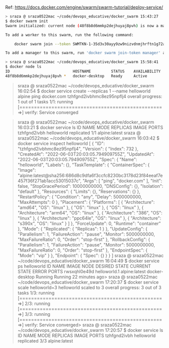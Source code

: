 Ref: https://docs.docker.com/engine/swarm/swarm-tutorial/deploy-service/

```sh
> sraza @ sraza0522mac ~/code/devops_educative/docker_swarm 15:43:27
$ docker swarm init
Swarm initialized: current node (48f8b8d6mmkp2dejhuyaj8pvh) is now a manager.

To add a worker to this swarm, run the following command:

    docker swarm join --token SWMTKN-1-35d3v30ayy9zw9nizvdnmjhrftn1g72agnmvd77sa8689fqjq5-1msm51af644wxwfui9u91lsb0 192.168.65.3:2377

To add a manager to this swarm, run 'docker swarm join-token manager' and follow the instructions.
```

```sh
> sraza @ sraza0522mac ~/code/devops_educative/docker_swarm 15:58:41
$ docker node ls
ID                            HOSTNAME         STATUS    AVAILABILITY   MANAGER STATUS   ENGINE VERSION
48f8b8d6mmkp2dejhuyaj8pvh *   docker-desktop   Ready     Active         Leader           20.10.14
```

> sraza @ sraza0522mac ~/code/devops_educative/docker_swarm 16:02:54
$ docker service create --replicas 1 --name helloworld alpine ping docker.com
tzhfgnd2ivbhmc8ez95npflj4
overall progress: 1 out of 1 tasks
1/1: running   [==================================================>]
verify: Service converged

> sraza @ sraza0522mac ~/code/devops_educative/docker_swarm 16:03:21
$ docker service ls
ID             NAME         MODE         REPLICAS   IMAGE           PORTS
tzhfgnd2ivbh   helloworld   replicated   1/1        alpine:latest
> sraza @ sraza0522mac ~/code/devops_educative/docker_swarm 16:03:42
$ docker service inspect helloworld
[
    {
        "ID": "tzhfgnd2ivbhmc8ez95npflj4",
        "Version": {
            "Index": 732
        },
        "CreatedAt": "2022-06-03T20:03:05.794909755Z",
        "UpdatedAt": "2022-06-03T20:03:05.794909755Z",
        "Spec": {
            "Name": "helloworld",
            "Labels": {},
            "TaskTemplate": {
                "ContainerSpec": {
                    "Image": "alpine:latest@sha256:686d8c9dfa6f3ccfc8230bc3178d23f84eeaf7e457f36f271ab1acc53015037c",
                    "Args": [
                        "ping",
                        "docker.com"
                    ],
                    "Init": false,
                    "StopGracePeriod": 10000000000,
                    "DNSConfig": {},
                    "Isolation": "default"
                },
                "Resources": {
                    "Limits": {},
                    "Reservations": {}
                },
                "RestartPolicy": {
                    "Condition": "any",
                    "Delay": 5000000000,
                    "MaxAttempts": 0
                },
                "Placement": {
                    "Platforms": [
                        {
                            "Architecture": "amd64",
                            "OS": "linux"
                        },
                        {
                            "OS": "linux"
                        },
                        {
                            "OS": "linux"
                        },
                        {
                            "Architecture": "arm64",
                            "OS": "linux"
                        },
                        {
                            "Architecture": "386",
                            "OS": "linux"
                        },
                        {
                            "Architecture": "ppc64le",
                            "OS": "linux"
                        },
                        {
                            "Architecture": "s390x",
                            "OS": "linux"
                        }
                    ]
                },
                "ForceUpdate": 0,
                "Runtime": "container"
            },
            "Mode": {
                "Replicated": {
                    "Replicas": 1
                }
            },
            "UpdateConfig": {
                "Parallelism": 1,
                "FailureAction": "pause",
                "Monitor": 5000000000,
                "MaxFailureRatio": 0,
                "Order": "stop-first"
            },
            "RollbackConfig": {
                "Parallelism": 1,
                "FailureAction": "pause",
                "Monitor": 5000000000,
                "MaxFailureRatio": 0,
                "Order": "stop-first"
            },
            "EndpointSpec": {
                "Mode": "vip"
            }
        },
        "Endpoint": {
            "Spec": {}
        }
    }
]
> sraza @ sraza0522mac ~/code/devops_educative/docker_swarm 16:04:49
$ docker service ps helloworld
ID             NAME           IMAGE           NODE             DESIRED STATE   CURRENT STATE            ERROR     PORTS
rwsxqhl0e49d   helloworld.1   alpine:latest   docker-desktop   Running         Running 22 minutes ago> sraza @ sraza0522mac ~/code/devops_educative/docker_swarm 17:20:37
$ docker service scale helloworld=3
helloworld scaled to 3
overall progress: 3 out of 3 tasks
1/3: running   [==================================================>]
2/3: running   [==================================================>]
3/3: running   [==================================================>]
verify: Service converged> sraza @ sraza0522mac ~/code/devops_educative/docker_swarm 17:20:57
$ docker service ls
ID             NAME         MODE         REPLICAS   IMAGE           PORTS
tzhfgnd2ivbh   helloworld   replicated   3/3        alpine:latest